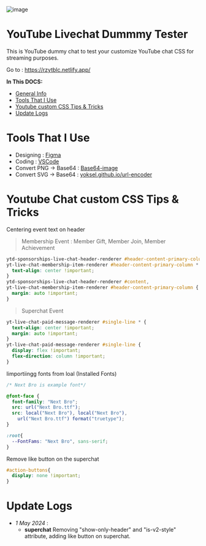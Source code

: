 ![image](https://github.com/user-attachments/assets/b2863f63-417e-49a9-aa71-dc3a8bd0edd6)
# YouTube Livechat Dummmy Tester

This is YouTube dummy chat to test your customize YouTube chat CSS for streaming purposes.

Go to : https://rzytblc.netlify.app/

**In This DOCS:**
  - [General Info](#youtube-livechat-dummmy-tester)
  - [Tools That I Use](#tools-that-i-use)
  - [Youtube custom CSS Tips & Tricks](#youtube-chat-custom-css-tips--tricks)
  - [Update Logs](#update-logs)

# Tools That I Use

  - Designing : [Figma](https://www.figma.com)
  - Coding : [VSCode](https://code.visualstudio.com/)
  - Convert PNG -> Base64 : [Base64-image](https://www.base64-image.de/)
  - Convert SVG -> Base64 : [yoksel.github.io/url-encoder](https://yoksel.github.io/url-encoder/)

# Youtube Chat custom CSS Tips & Tricks

Centering event text on header
  > Membership Event : Member Gift, Member Join, Member Achievement
``` css
ytd-sponsorships-live-chat-header-renderer #header-content-primary-column *,
yt-live-chat-membership-item-renderer #header-content-primary-column * {
  text-align: center !important;
}
ytd-sponsorships-live-chat-header-renderer #content,
yt-live-chat-membership-item-renderer #header-content-primary-column {
  margin: auto !important;
}
```
  > Superchat Event
``` css
yt-live-chat-paid-message-renderer #single-line * {
  text-align: center !important;
  margin: auto !important;
}
yt-live-chat-paid-message-renderer #single-line {
  display: flex !important;
  flex-direction: column !important;
}
```

Iimportiingg fonts from loal (Installed Fonts)
``` css
/* Next Bro is example font*/

@font-face {
  font-family: "Next Bro";
  src: url("Next Bro.ttf");
  src: local("Next Bro"), local("Next Bro"),
    url("Next Bro.ttf") format("truetype");
}

:root{
  --FontFams: "Next Bro", sans-serif;
}

```
Remove like button on the superchat 
``` css
#action-buttons{
  display: none !important;
}

```

# Update Logs

  - *1 May 2024* : 
    - **superchat** Removing "show-only-header" and "is-v2-style" attribute, adding like button on superchat.
